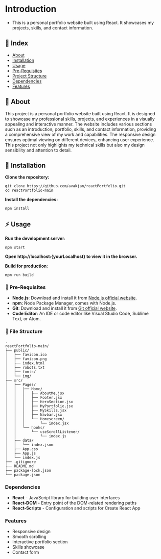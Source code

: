 # Introduction

- This is a personal portfolio website built using React. It showcases my projects, skills, and contact information.

## :ledger: Index

- [About](#beginner-about)
- [Installation](#electric_plug-installation)
- [Usage](#zap-usage)
- [Pre-Requisites](#notebook-pre-requisites)
- [Project Structure](#file_folder-file-structure)
- [Dependencies](#dependencies)
- [Features](#features)

## :beginner: About

This project is a personal portfolio website built using React. It is designed to showcase my professional skills, projects, and experiences in a visually appealing and interactive manner. The website includes various sections such as an introduction, portfolio, skills, and contact information, providing a comprehensive view of my work and capabilities. The responsive design ensures optimal viewing on different devices, enhancing user experience. This project not only highlights my technical skills but also my design sensibility and attention to detail.

##  :electric_plug: Installation

**Clone the repository:**
```
git clone https://github.com/avakjan/reactPortfolio.git
cd reactPortfolio-main
```

**Install the dependencies:**
```
npm install
```

## :zap: Usage

**Run the development server:**
```
npm start
```

**Open http://localhost:{yourLocalhost} to view it in the browser.**

**Build for production:**
```
npm run build
```

### :notebook: Pre-Requisites

- **Node.js**: Download and install it from [Node.js official website](https://nodejs.org/).
- **npm**: Node Package Manager, comes with Node.js.
- **Git**: Download and install it from [Git official website](https://git-scm.com/).
- **Code Editor**: An IDE or code editor like Visual Studio Code, Sublime Text, or Atom.

###  :file_folder: File Structure
```
.
reactPortfolio-main/
├── public/
│   ├── favicon.ico
│   ├── favicon.png
│   ├── index.html
│   ├── robots.txt
│   ├── fonts/
│   └── img/
├── src/
│   ├── Pages/
│   │   ├── Home/
│   │   │   ├── AboutMe.jsx
│   │   │   ├── Footer.jsx
│   │   │   ├── HeroSection.jsx
│   │   │   ├── MyPortfolio.jsx
│   │   │   ├── MySkills.jsx
│   │   │   ├── Navbar.jsx
│   │   │   └── Homescreen/
│   │   │       └── index.jsx
│   │   └── hooks/
│   │       └── useScrollListener/
│   │           └── index.js
│   ├── data/
│   │   └── index.json
│   ├── App.css
│   ├── App.js
│   └── index.js
├── .gitignore
├── README.md
├── package-lock.json
└── package.json
```

### Dependencies

- **React** - JavaScript library for building user interfaces
- **React-DOM** - Entry point of the DOM-related rendering paths
- **React-Scripts** - Configuration and scripts for Create React App

### Features

- Responsive design
- Smooth scrolling
- Interactive portfolio section
- Skills showcase
- Contact form
